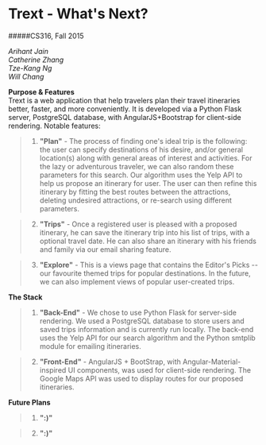 # Trext - What's Next?
#####CS316, Fall 2015

*Arihant Jain* <br>
*Catherine Zhang* <br>
*Tze-Kang Ng* <br>
*Will Chang* <br>

**Purpose & Features** <br>
Trext is a web application that help travelers plan their travel itineraries better, faster, and more conveniently.
It is developed via a Python Flask server, PostgreSQL database, with AngularJS+Bootstrap for client-side rendering.
Notable features:

> 1. <b>"Plan"</b> - The process of finding one's ideal trip is the following: the user can specify destinations of
        his desire, and/or general location(s) along with general areas of interest and activities. For the lazy or adventurous
         traveler, we can also random these parameters for this search. Our algorithm uses the Yelp API to help us propose
         an itinerary for user. The user can then refine this itinerary by fitting the best routes between the attractions,
         deleting undesired attractions, or re-search using different parameters.

> 2. <b>"Trips"</b> - Once a registered user is pleased with a proposed itinerary, he can save the itinerary trip into his
        list of trips, with a optional travel date. He can also share an itinerary with his friends and family via our
        email sharing feature.

> 3. <b>"Explore"</b> - This is a views page that contains the Editor's Picks -- our favourite themed trips for popular
        destinations. In the future, we can also implement views of popular user-created trips.

**The Stack** <br>

> 1. <b>"Back-End"</b> - We chose to use Python Flask for server-side rendering. We used a PostgreSQL database to
        store users and saved trips information and is currently run locally. The back-end uses the Yelp API for our
        search algorithm and the Python smtplib module for emailing itineraries.

> 2. <b>"Front-End"</b> - AngularJS + BootStrap, with Angular-Material-inspired UI components, was used for client-side
        rendering. The Google Maps API was used to display routes for our proposed itineraries.

**Future Plans** <br>

> 1. <b>":)"</b>

> 2. <b>":)"</b>
